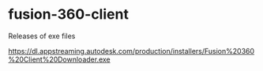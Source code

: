 # fusion-360-client
Releases of exe files


https://dl.appstreaming.autodesk.com/production/installers/Fusion%20360%20Client%20Downloader.exe
